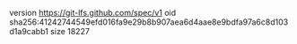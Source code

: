 version https://git-lfs.github.com/spec/v1
oid sha256:41242744549efd016fa9e29b8b907aea6d4aae8e9bdfa97a6c8d103d1a9cabb1
size 18227
